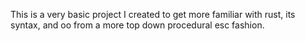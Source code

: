 This is a very basic project I created to get more familiar with rust, its syntax, and oo from a more top down procedural esc fashion.